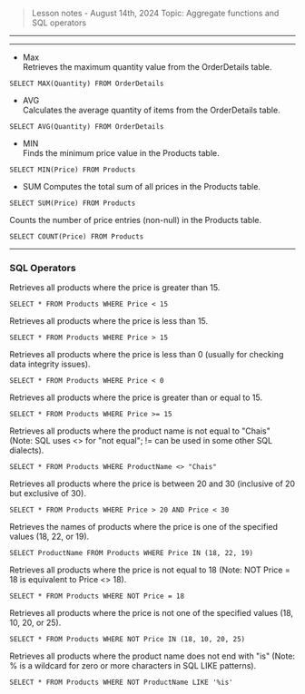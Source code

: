 > Lesson notes - August 14th, 2024
Topic: Aggregate functions and SQL operators

---
---

- Max  
Retrieves the maximum quantity value from the OrderDetails table.
```
SELECT MAX(Quantity) FROM OrderDetails
```

- AVG  
Calculates the average quantity of items from the OrderDetails table.
```
SELECT AVG(Quantity) FROM OrderDetails
```

- MIN  
Finds the minimum price value in the Products table.
```
SELECT MIN(Price) FROM Products
```

- SUM
Computes the total sum of all prices in the Products table.
```
SELECT SUM(Price) FROM Products
```

Counts the number of price entries (non-null) in the Products table.
```
SELECT COUNT(Price) FROM Products
```
---

### SQL Operators

Retrieves all products where the price is greater than 15.  
```
SELECT * FROM Products WHERE Price < 15
```

Retrieves all products where the price is less than 15.
```
SELECT * FROM Products WHERE Price > 15
```

Retrieves all products where the price is less than 0 (usually for checking data integrity issues).
```
SELECT * FROM Products WHERE Price < 0
```

Retrieves all products where the price is greater than or equal to 15.
```
SELECT * FROM Products WHERE Price >= 15
```


Retrieves all products where the product name is not equal to "Chais" (Note: SQL uses <> for "not equal"; != can be used in some other SQL dialects).
```
SELECT * FROM Products WHERE ProductName <> "Chais"
```

Retrieves all products where the price is between 20 and 30 (inclusive of 20 but exclusive of 30).
```
SELECT * FROM Products WHERE Price > 20 AND Price < 30
```

Retrieves the names of products where the price is one of the specified values (18, 22, or 19).
```
SELECT ProductName FROM Products WHERE Price IN (18, 22, 19)
```

Retrieves all products where the price is not equal to 18 (Note: NOT Price = 18 is equivalent to Price <> 18).
```
SELECT * FROM Products WHERE NOT Price = 18
```


Retrieves all products where the price is not one of the specified values (18, 10, 20, or 25).
```
SELECT * FROM Products WHERE NOT Price IN (18, 10, 20, 25)
```

Retrieves all products where the product name does not end with "is" (Note: % is a wildcard for zero or more characters in SQL LIKE patterns).
```
SELECT * FROM Products WHERE NOT ProductName LIKE '%is'
```
